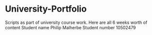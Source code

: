 # University-Portfolio
Scripts as part of university course work.
Here are all 6 weeks worth of content
Student name Philip Malherbe
Student number 10502479
